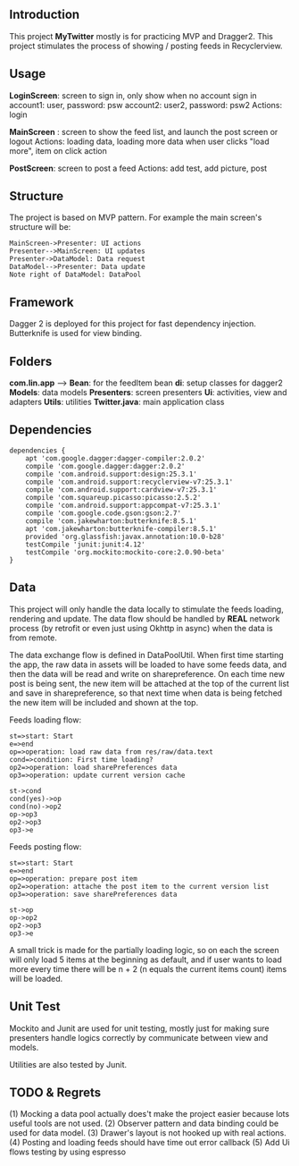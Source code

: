 

Introduction
-------------
This project **MyTwitter** mostly is for practicing MVP and Dragger2.  This project stimulates the process of showing / posting feeds in Recyclerview.

Usage
-------------

**LoginScreen**: screen to sign in, only show when no account sign in
account1: user, password: psw
account2: user2, password: psw2
Actions: login

**MainScreen** : screen to show the feed list, and launch the post screen or logout
Actions: loading data, loading more data when user clicks "load more", item on click action

**PostScreen**: screen to post a feed
Actions: add test, add picture, post

Structure 
-------------

The project is based on MVP pattern. 
For example the main screen's structure will be:

```sequence
MainScreen->Presenter: UI actions
Presenter-->MainScreen: UI updates
Presenter->DataModel: Data request
DataModel-->Presenter: Data update
Note right of DataModel: DataPool
```

Framework
-------------
Dagger 2 is deployed for this project for fast dependency injection.
Butterknife is used for view binding.

Folders
-------------
**com.lin.app** -->
	 **Bean**: for the feedItem bean
	 **di**: setup classes for dagger2
	 **Models**: data models
	 **Presenters**: screen presenters
	 **Ui**: activities, view and adapters
	 **Utils**: utilities
	 **Twitter.java**: main application class

Dependencies
-------------
```
dependencies {
    apt 'com.google.dagger:dagger-compiler:2.0.2'
    compile 'com.google.dagger:dagger:2.0.2'
    compile 'com.android.support:design:25.3.1'
    compile 'com.android.support:recyclerview-v7:25.3.1'
    compile 'com.android.support:cardview-v7:25.3.1'
    compile 'com.squareup.picasso:picasso:2.5.2'
    compile 'com.android.support:appcompat-v7:25.3.1'
    compile 'com.google.code.gson:gson:2.7'
    compile 'com.jakewharton:butterknife:8.5.1'
    apt 'com.jakewharton:butterknife-compiler:8.5.1'
    provided 'org.glassfish:javax.annotation:10.0-b28'
    testCompile 'junit:junit:4.12'
    testCompile 'org.mockito:mockito-core:2.0.90-beta'
}
```
Data
-------------
This project will only handle the data locally to stimulate the feeds loading, rendering and update. The data flow should be handled by **REAL** network process (by retrofit or even just using Okhttp in async) when the data is from remote. 

The data exchange flow is defined in DataPoolUtil. When first time starting the app, the raw data in assets will be loaded to have some feeds data, and then the data will be read and write on sharepreference. On each time new post is being sent, the new item will be attached at the top of the current list and save in sharepreference, so that next time when data is being fetched the new item will be included and shown at the top.

Feeds loading flow:
```flow
st=>start: Start
e=>end
op=>operation: load raw data from res/raw/data.text
cond=>condition: First time loading?
op2=>operation: load sharePreferences data
op3=>operation: update current version cache

st->cond
cond(yes)->op
cond(no)->op2
op->op3
op2->op3
op3->e
```

Feeds posting flow:
```flow
st=>start: Start
e=>end
op=>operation: prepare post item
op2=>operation: attache the post item to the current version list
op3=>operation: save sharePreferences data

st->op
op->op2
op2->op3
op3->e
```

A small trick is made for the partially loading logic, so on each the screen will only load 5 items at the beginning as default, and if user wants to load more every time there will be n + 2 (n  equals the current items count) items will be loaded. 

Unit Test
-------------

Mockito and Junit are used for unit testing, mostly just for making sure presenters handle logics correctly by communicate between view and models. 

Utilities are also tested by Junit. 


TODO & Regrets
-------------
(1) Mocking a data pool actually does't make the project easier because lots useful tools are not used.
(2) Observer pattern and data binding could be used for data model.
(3) Drawer's layout is not hooked up with real actions.
(4) Posting and loading feeds should have time out error callback
(5) Add Ui flows testing by using espresso 
